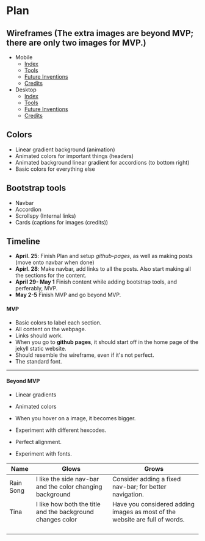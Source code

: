 # Plan

## Wireframes (The extra images are beyond MVP; there are only two images for MVP.)
* Mobile
  * [Index](https://wireframe.cc/hunuok)
  * [Tools](https://wireframe.cc/ODICQe)
  * [Future Inventions](https://wireframe.cc/eohvWT)
  * [Credits](https://wireframe.cc/B8JNod)
* Desktop
  * [Index](https://wireframe.cc/wmFGCh)
  * [Tools](https://wireframe.cc/xtXq8l)
  * [Future Inventions](https://wireframe.cc/FUebhM)
  * [Credits](https://wireframe.cc/tgClxu)

## Colors
* Linear gradient background (animation)
* Animated colors for important things (headers)
* Animated background linear gradient for accordions (to bottom right)
* Basic colors for everything else

## Bootstrap tools
* Navbar
* Accordion
* Scrollspy (Internal links)
* Cards (captions for images (credits))

## Timeline
* **April. 25**: Finish Plan and setup *github-pages*, as well as making posts (move onto navbar when done)
* **Apirl. 28**: Make navbar, add links to all the posts. Also start making all the sections for the content.
* **April 29- May 1** Finish content while adding bootstrap tools, and perferably, MVP.
* **May 2-5** Finish MVP and go beyond MVP.
#### MVP
* Basic colors to label each section.
* All content on the webpage.
* Links should work.
* When you go to **github pages**, it should start off in the home page of the jekyll static website.
* Should resemble the wireframe, even if it's not perfect.
* The standard font.
---

#### Beyond MVP
* Linear gradients
* Animated colors
* When you hover on a image, it becomes bigger.
* Experiment with different hexcodes.
* Perfect alignment.

* Experiment with fonts.










| Name | Glows | Grows |
| -------- | ------- | ------- |
| Rain Song  | I like the side nav-bar and the color changing background | Consider adding a fixed nav-bar; for better navigation.
| Tina | I like how both the title and the background changes color  |Have you considered adding images as most of the website are full of words. 
|   |   |
|   |   |
|   |   |
|   |   |


